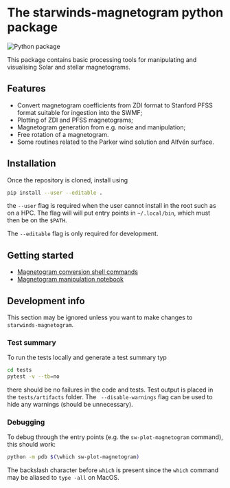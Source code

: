 # The starwinds-magnetogram python package
![Python package](https://github.com/svaberg/starwinds-magnetogram/actions/workflows/python-package.yml/badge.svg)

This package contains basic processing tools for manipulating and visualising Solar and stellar magnetograms.

## Features
* Convert magnetogram coefficients from ZDI format to Stanford PFSS format suitable for ingestion into the SWMF;
* Plotting of ZDI and PFSS magnetograms;
* Magnetogram generation from e.g. noise and manipulation;
* Free rotation of a magnetogram.
* Some routines related to the Parker wind solution and Alfvén surface.

## Installation
Once the repository is cloned, install using
```bash
pip install --user --editable .
```
the `--user` flag is required when the user cannot install in the root such as on a HPC. The flag will will put entry points in `~/.local/bin`, which must then be on the `$PATH`.

The `--editable` flag is only required for development. 

## Getting started
  * [Magnetogram conversion shell commands](docs/Shell-commands.ipynb)
  * [Magnetogram manipulation notebook](docs/Magnetogram-manipulation.ipynb)

## Development info
This section may be ignored unless you want to make changes to `starwinds-magnetogram`.
### Test summary
To run the tests locally and generate a test summary typ  
```bash
cd tests
pytest -v --tb=no
```
there should be no failures in the code and tests. Test output is placed in the `tests/artifacts` folder.
The ` --disable-warnings` flag can be used to hide any warnings (should be unnecessary).

### Debugging
To debug through the entry points (e.g. the `sw-plot-magnetogram` command), this should work:
```bash
python -m pdb $(\which sw-plot-magnetogram)
```
The backslash character before `which` is present since the `which` command may be aliased to `type -all` on MacOS. 
